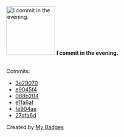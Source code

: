 <img src="https://my-badges.github.io/my-badges/evening-commits.png" alt="I commit in the evening." title="I commit in the evening." width="128">
<strong>I commit in the evening.</strong>
<br><br>

Commits:

- <a href="https://github.com/eryajf/awesome-github-profile-readme-chinese/commit/3e29070452d087cd590079c28386e3a027a0de8d">3e29070</a>
- <a href="https://github.com/eryajf/learning-weekly/commit/e9045f434ecef08f5fb015c3214ff6d3684bbaf7">e9045f4</a>
- <a href="https://github.com/opsre/Thanks-Mirror/commit/088b204108391b0ba0c07f8c950e6acba8cbbf8c">088b204</a>
- <a href="https://github.com/eryajf/awesome-chatgpt-answer/commit/e1fa6af7f2abe6e7314a6063d3af2f126ae897fb">e1fa6af</a>
- <a href="https://github.com/eryajf/awesome-chatgpt-answer/commit/fe904aefe7d9a2d1bef0ebcbcf585c742c77ef8b">fe904ae</a>
- <a href="https://github.com/eryajf/huntly/commit/27dfa6ded253dea18f8efca5c00b98eaba70d538">27dfa6d</a>


Created by <a href="https://github.com/my-badges/my-badges">My Badges</a>